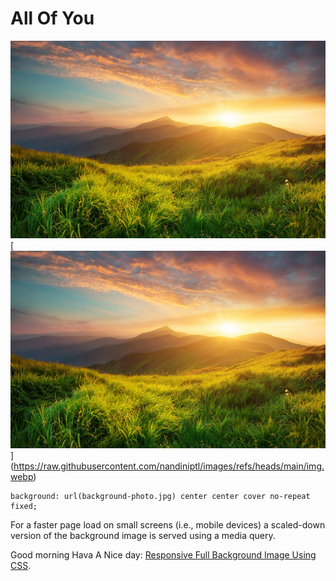 #  All Of You
[![Responsive Full Background Image ](https://github.com/nandiniptl/images/blob/main/23456.jpg?raw=true)](http://sixrevisions.com/css/responsive-background-image/)
[![Responsive Full Background Image ](https://github.com/nandiniptl/images/blob/main/23456.jpg?raw=true)]
(https://raw.githubusercontent.com/nandiniptl/images/refs/heads/main/img.webp)

```
background: url(background-photo.jpg) center center cover no-repeat fixed;
```

For a faster page load on small screens (i.e., mobile devices) a scaled-down version of the background image is served using a media query.

Good morning Hava A Nice day: [Responsive Full Background Image Using CSS](https://github.com/nandiniptl/images/blob/main/23456.jpg?raw=true).

